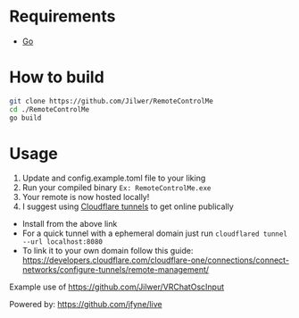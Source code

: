 # Requirements
- [Go](https://go.dev/doc/install)

# How to build
```bash 
git clone https://github.com/Jilwer/RemoteControlMe
cd ./RemoteControlMe
go build
```

# Usage
1. Update and config.example.toml file to your liking
2. Run your compiled binary `Ex: RemoteControlMe.exe`
3. Your remote is now hosted locally!
4. I suggest using [Cloudflare tunnels](https://developers.cloudflare.com/cloudflare-one/connections/connect-networks/downloads/) to get online publically
 - Install from the above link
 - For a quick tunnel with a ephemeral domain just run `cloudflared tunnel --url localhost:8080`
 - To link it to your own domain follow this guide: https://developers.cloudflare.com/cloudflare-one/connections/connect-networks/configure-tunnels/remote-management/


Example use of https://github.com/Jilwer/VRChatOscInput

Powered by: https://github.com/jfyne/live
